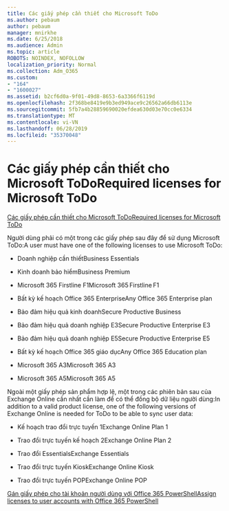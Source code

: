 ```yaml
---
title: Các giấy phép cần thiết cho Microsoft ToDo
ms.author: pebaum
author: pebaum
manager: mnirkhe
ms.date: 6/25/2018
ms.audience: Admin
ms.topic: article
ROBOTS: NOINDEX, NOFOLLOW
localization_priority: Normal
ms.collection: Adm_O365
ms.custom:
- "164"
- "1600027"
ms.assetid: b2cf6d0a-9f01-49d8-8653-6a3366f6119d
ms.openlocfilehash: 2f368be8419e9b3ed949ace9c26562a66db6113e
ms.sourcegitcommit: 5fb7a4b28859690020efdea630d03e70cc0e6334
ms.translationtype: MT
ms.contentlocale: vi-VN
ms.lasthandoff: 06/28/2019
ms.locfileid: "35370048"
---
```

# <a name="required-licenses-for-microsoft-todo"></a><span data-ttu-id="7eda4-102">Các giấy phép cần thiết cho Microsoft ToDo</span><span class="sxs-lookup"><span data-stu-id="7eda4-102">Required licenses for Microsoft ToDo</span></span>

[<span data-ttu-id="7eda4-103">Các giấy phép cần thiết cho Microsoft ToDo</span><span class="sxs-lookup"><span data-stu-id="7eda4-103">Required licenses for Microsoft ToDo</span></span>](https://support.office.com/article/381e9d1b-c500-49b5-973e-890fd86528d7.aspx)
  
<span data-ttu-id="7eda4-104">Người dùng phải có một trong các giấy phép sau đây để sử dụng Microsoft ToDo:</span><span class="sxs-lookup"><span data-stu-id="7eda4-104">A user must have one of the following licenses to use Microsoft ToDo:</span></span>
  
- <span data-ttu-id="7eda4-105">Doanh nghiệp cần thiết</span><span class="sxs-lookup"><span data-stu-id="7eda4-105">Business Essentials</span></span>

- <span data-ttu-id="7eda4-106">Kinh doanh bảo hiểm</span><span class="sxs-lookup"><span data-stu-id="7eda4-106">Business Premium</span></span>

- <span data-ttu-id="7eda4-107">Microsoft 365 Firstline F1</span><span class="sxs-lookup"><span data-stu-id="7eda4-107">Microsoft 365 Firstline F1</span></span>

- <span data-ttu-id="7eda4-108">Bất kỳ kế hoạch Office 365 Enterprise</span><span class="sxs-lookup"><span data-stu-id="7eda4-108">Any Office 365 Enterprise plan</span></span>

- <span data-ttu-id="7eda4-109">Bảo đảm hiệu quả kinh doanh</span><span class="sxs-lookup"><span data-stu-id="7eda4-109">Secure Productive Business</span></span>

- <span data-ttu-id="7eda4-110">Bảo đảm hiệu quả doanh nghiệp E3</span><span class="sxs-lookup"><span data-stu-id="7eda4-110">Secure Productive Enterprise E3</span></span>

- <span data-ttu-id="7eda4-111">Bảo đảm hiệu quả doanh nghiệp E5</span><span class="sxs-lookup"><span data-stu-id="7eda4-111">Secure Productive Enterprise E5</span></span>

- <span data-ttu-id="7eda4-112">Bất kỳ kế hoạch Office 365 giáo dục</span><span class="sxs-lookup"><span data-stu-id="7eda4-112">Any Office 365 Education plan</span></span>

- <span data-ttu-id="7eda4-113">Microsoft 365 A3</span><span class="sxs-lookup"><span data-stu-id="7eda4-113">Microsoft 365 A3</span></span>

- <span data-ttu-id="7eda4-114">Microsoft 365 A5</span><span class="sxs-lookup"><span data-stu-id="7eda4-114">Microsoft 365 A5</span></span>

<span data-ttu-id="7eda4-115">Ngoài một giấy phép sản phẩm hợp lệ, một trong các phiên bản sau của Exchange Online cần nhất cần làm để có thể đồng bộ dữ liệu người dùng:</span><span class="sxs-lookup"><span data-stu-id="7eda4-115">In addition to a valid product license, one of the following versions of Exchange Online is needed for ToDo to be able to sync user data:</span></span>
  
- <span data-ttu-id="7eda4-116">Kế hoạch trao đổi trực tuyến 1</span><span class="sxs-lookup"><span data-stu-id="7eda4-116">Exchange Online Plan 1</span></span>

- <span data-ttu-id="7eda4-117">Trao đổi trực tuyến kế hoạch 2</span><span class="sxs-lookup"><span data-stu-id="7eda4-117">Exchange Online Plan 2</span></span>

- <span data-ttu-id="7eda4-118">Trao đổi Essentials</span><span class="sxs-lookup"><span data-stu-id="7eda4-118">Exchange Essentials</span></span>

- <span data-ttu-id="7eda4-119">Trao đổi trực tuyến Kiosk</span><span class="sxs-lookup"><span data-stu-id="7eda4-119">Exchange Online Kiosk</span></span>

- <span data-ttu-id="7eda4-120">Trao đổi trực tuyến POP</span><span class="sxs-lookup"><span data-stu-id="7eda4-120">Exchange Online POP</span></span>

[<span data-ttu-id="7eda4-121">Gán giấy phép cho tài khoản người dùng với Office 365 PowerShell</span><span class="sxs-lookup"><span data-stu-id="7eda4-121">Assign licenses to user accounts with Office 365 PowerShell</span></span>](https://docs.microsoft.com/office365/enterprise/powershell/assign-licenses-to-user-accounts-with-office-365-powershell )
  